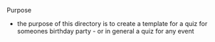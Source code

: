 Purpose
- the purpose of this directory is to create a template for a quiz for someones birthday party - or in general a quiz for any event

